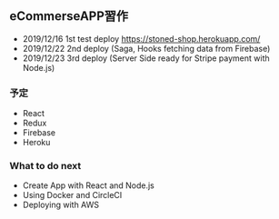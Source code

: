## eCommerseAPP習作

- 2019/12/16 1st test deploy
https://stoned-shop.herokuapp.com/
- 2019/12/22 2nd deploy (Saga, Hooks fetching data from Firebase)
- 2019/12/23 3rd deploy (Server Side ready for Stripe payment with Node.js)


### 予定
- React
- Redux
- Firebase
- Heroku

### What to do next
- Create App with React and Node.js
- Using Docker and CircleCI
- Deploying with AWS
